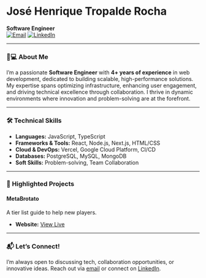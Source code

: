 # José Henrique Tropalde Rocha  
**Software Engineer**  
[![Email](https://img.shields.io/badge/Email-josehenrique.tropalde%40gmail.com-blue?style=flat&logo=gmail)](mailto:josehenrique.tropalde@gmail.com)
[![LinkedIn](https://img.shields.io/badge/LinkedIn-josetropalde-0077B5?style=flat&logo=linkedin)](https://linkedin.com/in/josetropalde)

---

### 👨💻 About Me  
I’m a passionate **Software Engineer** with **4+ years of experience** in web development, dedicated to building scalable, high-performance solutions. My expertise spans optimizing infrastructure, enhancing user engagement, and driving technical excellence through collaboration. I thrive in dynamic environments where innovation and problem-solving are at the forefront.  

---

### 🛠️ Technical Skills  
- **Languages:** JavaScript, TypeScript  
- **Frameworks & Tools:** React, Node.js, Next.js, HTML/CSS  
- **Cloud & DevOps:** Vercel, Google Cloud Platform, CI/CD  
- **Databases:** PostgreSQL, MySQL, MongoDB  
- **Soft Skills:** Problem-solving, Team Collaboration  

---

### 📂 Highlighted Projects  

#### **MetaBrotato**  
A tier list guide to help new players.
- **Website:** [View Live](https://metabrotato.com)

---

### 📬 Let’s Connect!  
I’m always open to discussing tech, collaboration opportunities, or innovative ideas. Reach out via [email](mailto:josehenrique.tropalde@gmail.com) or connect on [LinkedIn](https://linkedin.com/in/jose-henrique-tropalde).  

